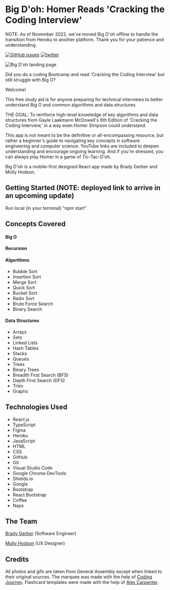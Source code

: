 # Big D'oh: Homer Reads 'Cracking the Coding Interview'

NOTE: As of November 2022, we've moved Big D'oh offline to handle the transition from Heroku to another platform. Thank you for your patience and understanding.

[![GitHub issues](https://img.shields.io/github/issues/bg-write/big-doh?style=flat-square)](https://github.com/bg-write/big-doh/issues)
[![twitter](https://img.shields.io/twitter/url?style=social&url=https%3A%2F%2Fbig-doh.herokuapp.com%2F)](https://twitter.com/intent/tweet?text=Wow:&url=https%3A%2F%2Fbig-doh.herokuapp.com%2F)

![Big D'oh landing page](https://i.imgur.com/IsMuOEV.png)

Did you do a coding Bootcamp and read 'Cracking the Coding Interview' but still struggle with Big O?

Welcome!

This free study aid is for anyone preparing for technical interviews to better understand Big O and common algorithms and data structures.

THE GOAL: To reinforce high-level knowledge of key algorithms and data structures from Gayle Laakmann McDowell's 6th Edition of 'Cracking the Coding Interview,' in a way even Homer Simpson could understand.

This app is not meant to be the definitive or all-encompassing resource, but rather a beginner's guide to navigating key concepts in software engineering and computer science. YouTube links are included to deepen understanding and encourage ongoing learning. And if you're stressed, you can always play Homer in a game of Tic-Tac-D'oh.

Big D'oh is a mobile-first designed React app made by Brady Gerber and Molly Hodson.

## Getting Started (NOTE: deployed link to arrive in an upcoming update)

Run local (in your terminal) "npm start"

## Concepts Covered

#### Big O

#### Recursion

#### Algorithms

- Bubble Sort
- Insertion Sort
- Merge Sort
- Quick Sort
- Bucket Sort
- Radix Sort
- Brute Force Search
- Binary Search

#### Data Structures

- Arrays
- Sets
- Linked Lists
- Hash Tables
- Stacks
- Queues
- Trees
- Binary Trees
- Breadth First Search (BFS)
- Depth First Search (DFS)
- Tries
- Graphs

## Technologies Used

- React.js
- TypeScript
- Figma
- Heroku
- JavaScript
- HTML
- CSS
- GitHub
- Git
- Visual Studio Code
- Google Chrome DevTools
- Shields.io
- Google
- Bootstrap
- React Bootstrap
- Coffee
- Naps

## The Team

[Brady Gerber](https://github.com/bg-write) (Software Engineer)

[Molly Hodson](https://www.mollyhodson.online/) (UX Designer)

## Credits

All photos and gifs are taken from General Assembly except when linked to their original sources. The marquee was made with the help of [Coding Journey](https://www.youtube.com/watch?v=sVZX0XvEBhk). Flashcard templates were made with the help of [Alex Carpenter](https://www.youtube.com/watch?v=OmmM_a_AMNE).
